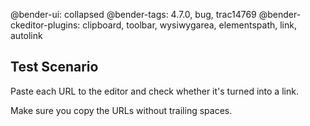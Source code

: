@bender-ui: collapsed
@bender-tags: 4.7.0, bug, trac14769
@bender-ckeditor-plugins: clipboard, toolbar, wysiwygarea, elementspath, link, autolink

## Test Scenario

Paste each URL to the editor and check whether it's turned into a link.

Make sure you copy the URLs without trailing spaces.
